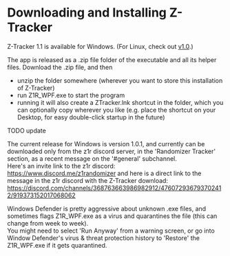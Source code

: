 # Downloading and Installing Z-Tracker

Z-Tracker 1.1 is available for Windows.  (For Linux, check out [v1.0](https://github.com/brianmcn/Zelda1RandoTools/blob/v1.0/doc/TOC.md).)

The app is released as a .zip file folder of the executable and all its helper files.  Download the .zip file, and then

 - unzip the folder somewhere (wherever you want to store this installation of Z-Tracker)
 - run Z1R_WPF.exe to start the program
 - running it will also create a ZTracker.lnk shortcut in the folder, which you can optionally copy wherever you like (e.g. place the shortcut on your Desktop, for easy double-click startup in the future)

TODO update

The current release for Windows is version 1.0.1, and currently can be downloaded only from the z1r discord server, in the 'Randomizer Tracker' section, as a recent message on the '#general' subchannel.  
Here's an invite link to the z1r discord: https://www.discord.me/z1randomizer
and here is a direct link to the message in the z1r discord with the Z-Tracker download: https://discord.com/channels/368763663986982912/476072936793702412/919373152017068062

Windows Defender is pretty aggressive about unknown .exe files, and sometimes flags Z1R_WPF.exe as a virus and quarantines the file (this can change from week to week).  
You might need to select 'Run Anyway' from a warning screen, or go into Window Defender's virus & threat protection history to 'Restore' the Z1R_WPF.exe if it gets quarantined.
